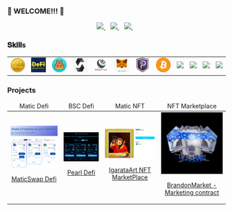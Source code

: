 ### 👋 WELCOME!!! 👋
<p align='center'>
    <a href="https://t.me/mdexpert">
      <img src="https://img.shields.io/badge/telegram-%230077B5.svg?&style=for-the-badge&logo=telegram&logoColor=white" />
    </a>&nbsp;&nbsp;
    <a href="https://www.linkedin.com/in/wang-weisan-2a6152197/">
      <img src="https://img.shields.io/badge/linkedin-%230077B5.svg?&style=for-the-badge&logo=linkedin&logoColor=white" />
    </a>&nbsp;&nbsp;
    <a href="mailto:mobiledev111118@gmail.com">
      <img src="https://img.shields.io/badge/email me-%231DA1F3.svg?&style=for-the-badge&logo=gmail&logoColor=white" />
    </a>&nbsp;&nbsp;
</p>

### 𝐒𝐤𝐢𝐥𝐥s
<table>
  <tr>
      <td><img src="https://github.com/mobiledev-111-118/profile/blob/main/icons/icon_nft.png?raw=true" width="200"></td>
      <td><img src="https://github.com/mobiledev-111-118/profile/blob/main/icons/icon_defi.png?raw=true" width="200"></td>
      <td><img src="https://github.com/mobiledev-111-118/profile/blob/main/icons/icon_pancake.png?raw=true" width="200"></td>
      <td><img src="https://github.com/mobiledev-111-118/profile/blob/main/icons/icon_solidity.png?raw=true" width="200"></td>
      <td><img src="https://github.com/mobiledev-111-118/profile/blob/main/icons/icon_truffle.png?raw=true" width="200"></td>
      <td><img src="https://github.com/mobiledev-111-118/profile/blob/main/icons/icon_metamask.png?raw=true" width="200"></td>
      <td><img src="https://github.com/mobiledev-111-118/profile/blob/main/icons/icon_pivx.png?raw=true" width="200"></td>
      <td><img src="https://github.com/mobiledev-111-118/profile/blob/main/icons/icon_bitcoin.png?raw=true" width="200"></td>
      <td><img src="https://cdn.iconscout.com/icon/free/png-128/javascript-1174950.png" width="200"></td>
      <td><img src="https://cdn.iconscout.com/icon/free/png-128/node-1174925.png" width="200"></td>
      <td><img src="https://cdn.iconscout.com/icon/free/png-128/react-1175109.png" width="200"></td>
      <td><img src="https://cdn.iconscout.com/icon/free/png-128/vue-282497.png" width="200"></td>
  </tr>  
</table>

### Projects
<table>
    <thead align="center">
        <tr>
            <td>Matic Defi</td>
            <td>BSC Defi</td>           
            <td>Matic NFT</td>
            <td>NFT Marketplace</td>
        </tr>
    </thead>
        <tr>
            <td>
                <a href="https://maticfront.web.app/farms">
                    <img src="https://github.com/mobiledev-111-118/profile/blob/main/projects/maticswap.png?raw=true" width="200">
                    <p align="center">MaticSwap Defi</p>
                </a>
            </td>
            <td>
                <a href="https://pearl-frontend-v1.vercel.app/farms">
                    <img src="https://github.com/mobiledev-111-118/profile/blob/main/projects/pearl.png?raw=true" width="200">
                    <p align="center">Pearl Defi</p>
                </a>
            </td>           
            <td>
                <a href="http://18.188.94.167:5000/">
                    <img src="https://github.com/mobiledev-111-118/profile/blob/main/projects/IgarataArtNFT.png?raw=true" width="200">
                    <p align="center">IgarataArt NFT MarketPlace</p>
                </a>
            </td>
            <td>
                <a href="https://github.com/mobiledev-111-118/BrandonMarketing-Contract">
                    <img src="https://github.com/mobiledev-111-118/profile/blob/main/projects/NFT_BrandonMarket.png?raw=true" width="200">
                    <p align="center">BrandonMarket - Marketing contract</p>
                </a>
            </td>                      
        </tr>       
</table>
<!--
**mobiledev-111-118/mobiledev-111-118** is a ✨ _special_ ✨ repository because its `README.md` (this file) appears on your GitHub profile.

Here are some ideas to get you started:

- 🔭 I’m currently working on ...
- 🌱 I’m currently learning ...
- 👯 I’m looking to collaborate on ...
- 🤔 I’m looking for help with ...
- 💬 Ask me about ...
- 📫 How to reach me: ...
- 😄 Pronouns: ...
- ⚡ Fun fact: ...
-->
